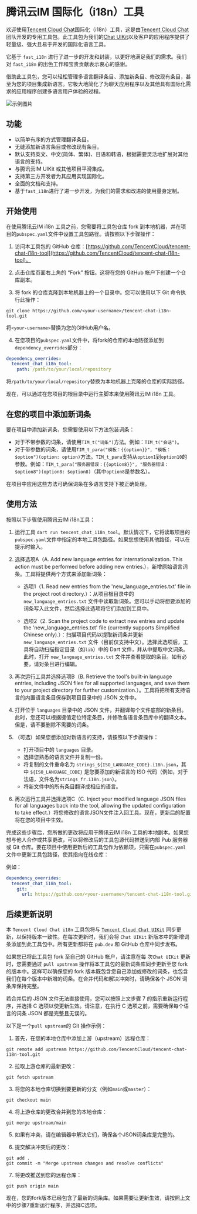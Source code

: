 # 腾讯云IM 国际化（i18n）工具

欢迎使用[Tencent Cloud Chat](https://www.tencentcloud.com/zh/products/im?from=pub)国际化（i18n）工具，这是由[Tencent Cloud Chat](https://www.tencentcloud.com/zh/products/im?from=pub)团队开发的专用工具包。此工具包为我们的[Chat UIKit](https://www.tencentcloud.com/document/product/1047/50059)以及客户的应用程序提供了轻量级、强大且易于开发的国际化语言工具。

它基于 `fast_i18n` 进行了进一步的开发和封装，以更好地满足我们的需求。我们对 `fast_i18n` 的出色工作和宝贵贡献表示衷心的感谢。

借助此工具包，您可以轻松管理多语言翻译条目、添加新条目、修改现有条目，甚至为您的项目集成新语言。它极大地简化了为聊天应用程序以及其他具有国际化需求的应用程序创建多语言用户体验的过程。

![示例图片](https://qcloudimg.tencent-cloud.cn/raw/cfdebbe4f935fe73bc8fafd205faa4a9.png)

## 功能

- 以简单有序的方式管理翻译条目。
- 无缝添加新语言条目或修改现有条目。
- 默认支持英文、中文(简体、繁体)、日语和韩语，根据需要灵活地扩展对其他语言的支持。
- 与腾讯云IM UIKit 或其他项目平滑集成。
- 支持第三方开发者为其应用实现国际化。
- 全面的文档和支持。
- 基于`fast_i18n`进行了进一步开发，为我们的需求和改进的使用量身定制。

## 开始使用

在使用腾讯云IM i18n 工具之前，您需要将工具包仓库 fork 到本地机器，并在项目的`pubspec.yaml`文件中设置工具包路径。请按照以下步骤操作：

1. 访问本工具包的 GitHub 仓库：[https://github.com/TencentCloud/tencent-chat-i18n-tool](https://github.com/TencentCloud/tencent-chat-i18n-tool)。

2. 点击仓库页面右上角的 “Fork” 按钮。这将在您的 GitHub 帐户下创建一个仓库副本。

3. 将 fork 的仓库克隆到本地机器上的一个目录中。您可以使用以下 Git 命令执行此操作：

```
git clone https://github.com/<your-username>/tencent-chat-i18n-tool.git
```

将`<your-username>`替换为您的GitHub用户名。

4. 在您项目的`pubspec.yaml`文件中，将fork的仓库的本地路径添加到`dependency_overrides`部分：

```yaml
dependency_overrides:
  tencent_chat_i18n_tool:
    path: /path/to/your/local/repository
```

将`/path/to/your/local/repository`替换为本地机器上克隆的仓库的实际路径。

现在，可以通过在您项目的根目录中运行主脚本来使用腾讯云IM i18n 工具。

## 在您的项目中添加新词条

要在项目中添加新词条，您需要使用以下方法包装词条：

- 对于不带参数的词条，请使用`TIM_t("词条")`方法。例如：`TIM_t("会话")`。
- 对于带参数的词条，请使用`TIM_t_para("模板：{{option}}", "模板：$option")(option: option)`方法。`TIM_t_para`支持从`option1`到`option10`的参数。例如：`TIM_t_para("服务器错误：{{option8}}", "服务器错误：$option8")(option8: $option8)`（其中`option8`是参数名）。

在项目中应用这些方法可确保词条在多语言支持下被正确处理。

## 使用方法

按照以下步骤使用腾讯云IM i18n工具：

1. 运行工具 `dart run tencent_chat_i18n_tool`。默认情况下，它将读取项目的`pubspec.yaml`文件中指定的本地工具包路径。如果您想使用其他路径，可以在提示时输入。

2. 选择选项A（A. Add new language entries for internationalization. This action must be performed before adding new entries.），新增原始语言词条。工具将提供两个方式来添加新词条：

    - 选项1（1. Read new entries from the 'new_language_entries.txt' file in the project root directory.）：从项目根目录中的 `new_language_entries.txt` 文件中读取新词条。您可以手动将想要添加的词条写入此文件，然后选择此选项将它们添加到工具中。

    - 选项2（2. Scan the project code to extract new entries and update the 'new_language_entries.txt' file (currently supports Simplified Chinese only).）：扫描项目代码以提取新词条并更新 `new_language_entries.txt` 文件（目前仅支持中文）。选择此选项后，工具将自动扫描指定目录（如`lib`）中的 Dart 文件，并从中提取中文词条。此时，打开 `new_language_entries.txt` 文件并查看提取的条目。如有必要，请对条目进行编辑。

3. 再次运行工具并选择选项B（B. Retrieve the tool's built-in language entries, including JSON files for all supported languages, and save them to your project directory for further customization.）。工具将把所有支持语言的内置语言条目保存到项目目录中的 JSON 文件中。

4. 打开位于 `languages` 目录中的 JSON 文件，并翻译每个文件底部的新条目。此时，您还可以根据键值定位特定条目，并修改各语言条目库中的翻译文本。但是，请不要删除不需要的词条。

5. （可选）如果您想添加对新语言的支持，请按照以下步骤操作：

   - 打开项目中的 `languages` 目录。
   - 选择您熟悉的语言文件并复制一份。
   - 将复制的文件重命名为 `strings_${ISO_LANGUAGE_CODE}.i18n.json`，其中 `${ISO_LANGUAGE_CODE}` 是您要添加的新语言的 ISO 代码（例如，对于法语，文件名为`strings_fr.i18n.json`）。
   - 将新文件中的所有条目翻译成相应的语言。

6. 再次运行工具并选择选项C（C. Inject your modified language JSON files for all languages back into the tool, allowing the updated configuration to take effect.）将您修改的语言JSON文件注入回工具。现在，更新后的配置将在您的项目中生效。

完成这些步骤后，您所做的更改将应用于腾讯云IM i18n 工具的本地副本。如果您想与他人合作或共享更改，可以将修改后的工具包源代码推送到内部 Pub 服务器或 Git 仓库。要在项目中使用更新后的工具包作为依赖项，只需在`pubspec.yaml`文件中更新工具包路径，使其指向在线仓库：

例如： 
```yaml
dependency_overrides:
  tencent_chat_i18n_tool:
    git:
      url: https://github.com/<your-username>/tencent-chat-i18n-tool.git
```

## 后续更新说明

本 `Tencent Cloud Chat i18n` 工具包将与 [`Tencent Cloud Chat UIKit`](https://pub.dev/packages/tencent_cloud_chat_uikit) 同步更新，以保持版本一致性。在每次更新时，我们会将 `Chat UIKit` 新版本中的新增词条添加到此工具包中。所有更新都将在 `pub.dev` 和 GitHub 仓库中同步发布。

如果您已将此工具包 fork 至自己的 GitHub 帐户，请注意在每 次`Chat UIKit` 更新时，您需要通过 `pull upstream` 操作将本工具包的最新词条库同步更新至您 fork 的版本中。这样可以确保您的 fork 版本既包含您自己添加或修改的词条，也包含我们在每个版本中新增的词条。在合并代码和解决冲突时，请确保各个 JSON 词条库保持完整。

若合并后的 JSON 文件无法直接使用，您可以按照上文步骤 7 的指示重新运行程序，并选择 C 选项以使更新生效。请注意，在执行 C 选项之前，需要确保每个语言的词条 JSON 都是完整且无误的。

以下是一个`pull upstream`的 Git 操作示例：

1. 首先，在您的本地仓库中添加上游（upstream）远程仓库：

```
git remote add upstream https://github.com/TencentCloud/tencent-chat-i18n-tool.git
```

2. 拉取上游仓库的最新更改：

```
git fetch upstream
```

3. 将您的本地仓库切换到要更新的分支（例如`main`或`master`）：

```
git checkout main
```

4. 将上游仓库的更改合并到您的本地仓库：

```
git merge upstream/main
```

5. 如果有冲突，请在编辑器中解决它们，确保各个JSON词条库是完整的。

6. 提交解决冲突后的更改：

```
git add .
git commit -m "Merge upstream changes and resolve conflicts"
```

7. 将更改推送到您的远程仓库：

```
git push origin main
```

现在，您的fork版本已经包含了最新的词条库。如果需要让更新生效，请按照上文中的步骤7重新运行程序，并选择C选项。